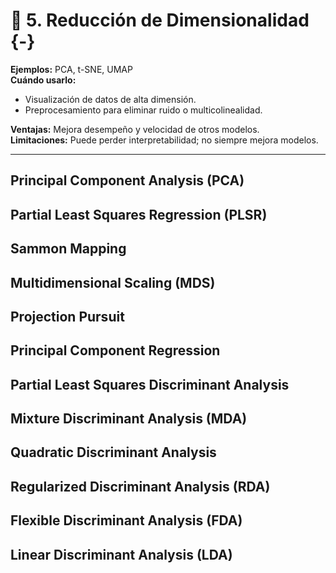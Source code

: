 # 🧩 **5. Reducción de Dimensionalidad** {-}   

**Ejemplos:** PCA, t-SNE, UMAP   
**Cuándo usarlo:**   

* Visualización de datos de alta dimensión.
* Preprocesamiento para eliminar ruido o multicolinealidad.

**Ventajas:** Mejora desempeño y velocidad de otros modelos.    
**Limitaciones:** Puede perder interpretabilidad; no siempre mejora modelos.

---

## Principal Component Analysis (PCA)  

## Partial Least Squares Regression (PLSR)  

## Sammon Mapping  

## Multidimensional Scaling (MDS)  

## Projection Pursuit  

## Principal Component Regression  

## Partial Least Squares Discriminant Analysis   

## Mixture Discriminant Analysis (MDA)  

## Quadratic Discriminant Analysis  

## Regularized Discriminant Analysis (RDA)  

## Flexible Discriminant Analysis (FDA)  

## Linear Discriminant Analysis (LDA)  

